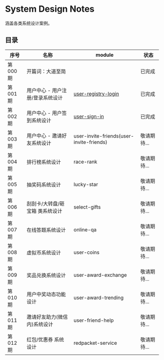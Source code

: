 # System Design Notes
涵盖各类系统设计案例。

## 目录
| 序号 | 名称 | module | 状态 |
| --- | --- | --- | --- |
| 第000期 | 开篇词：大道至简 |  | 已完成 | 
| 第001期 | 用户中心 - 用户注册/登录系统设计 | [user-registry-login](user-registry-login) | 已完成 | 
| 第002期 | 用户中心 - 用户签到系统设计 | [user-sign-in](user-sign-in) | 已完成 | 
| 第003期 | 用户中心 - 邀请好友系统设计 | user-invite-friends(user-invite-friends) | 敬请期待... | 
| 第004期 | 排行榜系统设计 | race-rank | 敬请期待... | 
| 第005期 | 抽奖码系统设计 | lucky-star | 敬请期待... | 
| 第006期 | 刮刮卡/大转盘/砸宝箱 类系统设计 | select-gifts | 敬请期待... | 
| 第007期 | 在线答题系统设计 | online-qa | 敬请期待... | 
| 第008期 | 虚拟币系统设计 | user-coins | 敬请期待... | 
| 第009期 | 奖品兑换系统设计 | user-award-exchange | 敬请期待... | 
| 第010期 | 用户中奖动态功能设计 | user-award-trending | 敬请期待... | 
| 第011期 | 邀请好友助力(微信内)系统设计 | user-friend-help | 敬请期待... | 
| 第012期 | 红包/优惠券 系统设计 | redpacket-service | 敬请期待... | 
